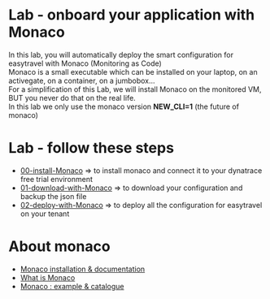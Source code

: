 #  Lab - onboard your application with Monaco

In this lab, you will automatically deploy the smart configuration for easytravel with Monaco (Monitoring as Code)   
Monaco is a small executable which can be installed on your laptop, on an activegate, on a container, on a jumbobox...   
For a simplification of this Lab, we will install Monaco on the monitored VM, BUT you never do that on the real life.     
In this lab we only use the monaco version **NEW_CLI=1** (the future of monaco)   

# Lab - follow these steps   

- [00-install-Monaco](https://github.com/dynatrace-ace-services/dynatrace-lab-onboarding/tree/main/00-install-Monaco) => to install monaco and connect it to your dynatrace free trial environment   
- [01-download-with-Monaco](https://github.com/dynatrace-ace-services/dynatrace-lab-onboarding/tree/main/01-download-with-Monaco) => to download your configuration and backup the json file
- [02-deploy-with-Monaco](https://github.com/dynatrace-ace-services/dynatrace-lab-onboarding/tree/main/02-deploy-with-Monaco) => to deploy all the configuration for easytravel on your tenant  


# About monaco
- [Monaco installation & documentation](https://dynatrace-oss.github.io/dynatrace-monitoring-as-code/installation)  
- [What is Monaco](https://github.com/dynatrace-ace-services/quickstart-ace-configurator/blob/main/What-is-Monaco-for-Dynatrace.pdf)  
- [Monaco : example & catalogue](https://github.com/dynatrace-ace-services/quickstart-ace-configurator)  
